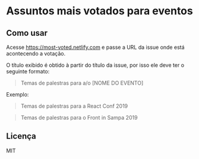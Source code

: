 # Assuntos mais votados para eventos

## Como usar

Acesse https://most-voted.netlify.com e passe a URL da issue onde está
acontecendo a votação.

O título exibido é obtido à partir do título da issue,
por isso ele deve ter o seguinte formato:

> Temas de palestras para a/o [NOME DO EVENTO]

Exemplo:

> Temas de palestras para a React Conf 2019

> Temas de palestras para o Front in Sampa 2019

## Licença

MIT
